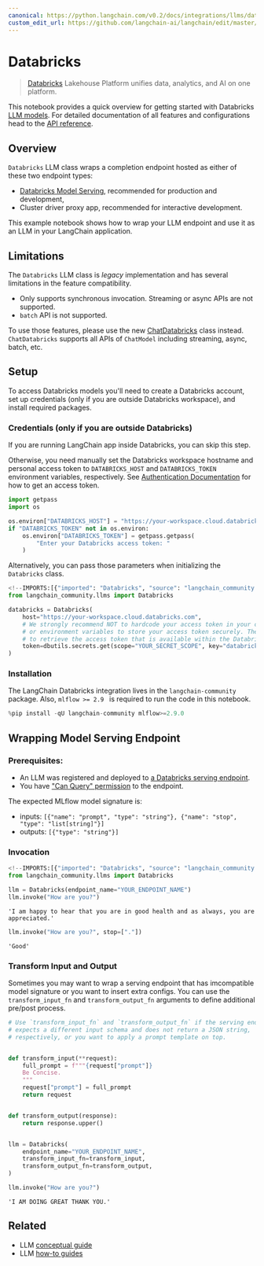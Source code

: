 ```yaml
---
canonical: https://python.langchain.com/v0.2/docs/integrations/llms/databricks/
custom_edit_url: https://github.com/langchain-ai/langchain/edit/master/docs/docs/integrations/llms/databricks.ipynb
---
```


# Databricks

> [Databricks](https://www.databricks.com/) Lakehouse Platform unifies data, analytics, and AI on one platform.

This notebook provides a quick overview for getting started with Databricks [LLM models](https://python.langchain.com/v0.2/docs/concepts/#llms). For detailed documentation of all features and configurations head to the [API reference](https://api.python.langchain.com/en/latest/llms/langchain_community.llms.databricks.Databricks.html).

## Overview

`Databricks` LLM class wraps a completion endpoint hosted as either of these two endpoint types:

* [Databricks Model Serving](https://docs.databricks.com/en/machine-learning/model-serving/index.html), recommended for production and development,
* Cluster driver proxy app, recommended for interactive development.

This example notebook shows how to wrap your LLM endpoint and use it as an LLM in your LangChain application.

## Limitations

The `Databricks` LLM class is *legacy* implementation and has several limitations in the feature compatibility.

* Only supports synchronous invocation. Streaming or async APIs are not supported.
* `batch` API is not supported.

To use those features, please use the new [ChatDatabricks](https://python.langchain.com/v0.2/docs/integrations/chat/databricks) class instead. `ChatDatabricks` supports all APIs of `ChatModel` including streaming, async, batch, etc.

## Setup

To access Databricks models you'll need to create a Databricks account, set up credentials (only if you are outside Databricks workspace), and install required packages.

### Credentials (only if you are outside Databricks)

If you are running LangChain app inside Databricks, you can skip this step.

Otherwise, you need manually set the Databricks workspace hostname and personal access token to `DATABRICKS_HOST` and `DATABRICKS_TOKEN` environment variables, respectively. See [Authentication Documentation](https://docs.databricks.com/en/dev-tools/auth/index.html#databricks-personal-access-tokens) for how to get an access token.

```python
import getpass
import os

os.environ["DATABRICKS_HOST"] = "https://your-workspace.cloud.databricks.com"
if "DATABRICKS_TOKEN" not in os.environ:
    os.environ["DATABRICKS_TOKEN"] = getpass.getpass(
        "Enter your Databricks access token: "
    )
```

Alternatively, you can pass those parameters when initializing the `Databricks` class.

```python
<!--IMPORTS:[{"imported": "Databricks", "source": "langchain_community.llms", "docs": "https://api.python.langchain.com/en/latest/llms/langchain_community.llms.databricks.Databricks.html", "title": "Databricks"}]-->
from langchain_community.llms import Databricks

databricks = Databricks(
    host="https://your-workspace.cloud.databricks.com",
    # We strongly recommend NOT to hardcode your access token in your code, instead use secret management tools
    # or environment variables to store your access token securely. The following example uses Databricks Secrets
    # to retrieve the access token that is available within the Databricks notebook.
    token=dbutils.secrets.get(scope="YOUR_SECRET_SCOPE", key="databricks-token"),  # noqa: F821
)
```

### Installation

The LangChain Databricks integration lives in the `langchain-community` package. Also, `mlflow >= 2.9 ` is required to run the code in this notebook.

```python
%pip install -qU langchain-community mlflow>=2.9.0
```

## Wrapping Model Serving Endpoint

### Prerequisites:

* An LLM was registered and deployed to [a Databricks serving endpoint](https://docs.databricks.com/machine-learning/model-serving/index.html).
* You have ["Can Query" permission](https://docs.databricks.com/security/auth-authz/access-control/serving-endpoint-acl.html) to the endpoint.

The expected MLflow model signature is:

* inputs: `[{"name": "prompt", "type": "string"}, {"name": "stop", "type": "list[string]"}]`
* outputs: `[{"type": "string"}]`

### Invocation

```python
<!--IMPORTS:[{"imported": "Databricks", "source": "langchain_community.llms", "docs": "https://api.python.langchain.com/en/latest/llms/langchain_community.llms.databricks.Databricks.html", "title": "Databricks"}]-->
from langchain_community.llms import Databricks

llm = Databricks(endpoint_name="YOUR_ENDPOINT_NAME")
llm.invoke("How are you?")
```

```output
'I am happy to hear that you are in good health and as always, you are appreciated.'
```

```python
llm.invoke("How are you?", stop=["."])
```

```output
'Good'
```

### Transform Input and Output

Sometimes you may want to wrap a serving endpoint that has imcompatible model signature or you want to insert extra configs. You can use the `transform_input_fn` and `transform_output_fn` arguments to define additional pre/post process.

```python
# Use `transform_input_fn` and `transform_output_fn` if the serving endpoint
# expects a different input schema and does not return a JSON string,
# respectively, or you want to apply a prompt template on top.


def transform_input(**request):
    full_prompt = f"""{request["prompt"]}
    Be Concise.
    """
    request["prompt"] = full_prompt
    return request


def transform_output(response):
    return response.upper()


llm = Databricks(
    endpoint_name="YOUR_ENDPOINT_NAME",
    transform_input_fn=transform_input,
    transform_output_fn=transform_output,
)

llm.invoke("How are you?")
```

```output
'I AM DOING GREAT THANK YOU.'
```

## Related

- LLM [conceptual guide](/docs/concepts/#llms)
- LLM [how-to guides](/docs/how_to/#llms)